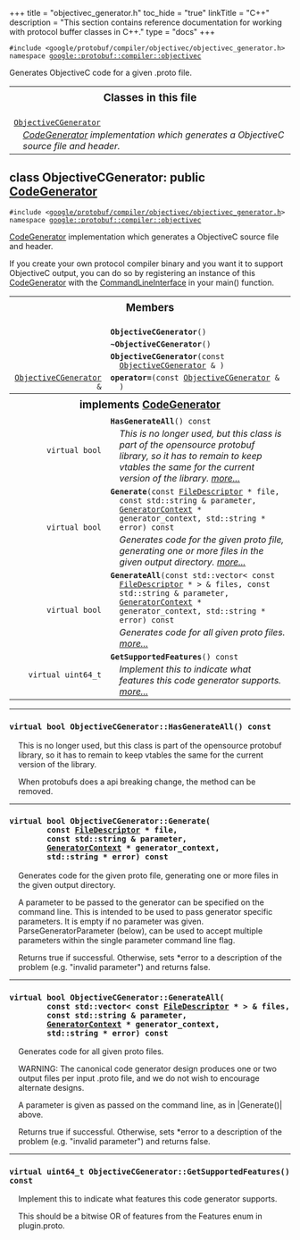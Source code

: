 +++
title = "objectivec_generator.h"
toc_hide = "true"
linkTitle = "C++"
description = "This section contains reference documentation for working with protocol buffer classes in C++."
type = "docs"
+++

<p><code>#include &lt;google/protobuf/compiler/objectivec/objectivec_generator.h&gt;<br>namespace <a href="#google.protobuf.compiler">google::protobuf::compiler::objectivec</a></code></p><p>Generates ObjectiveC code for a given .proto file. </p><table width="100%"><tr><th colspan="2"><h3 style="margin-top: 4px">Classes in this file</h3></th></tr><tr><td><div><code><a href="#ObjectiveCGenerator">ObjectiveCGenerator</a></code></div><div style="font-style: italic; margin-top: 4px; margin-left: 16px;"><a href='google.protobuf.compiler.code_generator#CodeGenerator'>CodeGenerator</a> implementation which generates a ObjectiveC source file and header. </div></td></tr></table><h2 id="ObjectiveCGenerator">class ObjectiveCGenerator: public <a href="google.protobuf.compiler.code_generator#CodeGenerator">CodeGenerator</a></h2><p><code>#include &lt;<a href="#">google/protobuf/compiler/objectivec/objectivec_generator.h</a>&gt;<br>namespace <a href="#google.protobuf.compiler">google::protobuf::compiler::objectivec</a></code></p><p><a href='google.protobuf.compiler.code_generator#CodeGenerator'>CodeGenerator</a> implementation which generates a ObjectiveC source file and header. </p><p>If you create your own protocol compiler binary and you want it to support ObjectiveC output, you can do so by registering an instance of this <a href='google.protobuf.compiler.code_generator#CodeGenerator'>CodeGenerator</a> with the <a href='google.protobuf.compiler.command_line_interface#CommandLineInterface'>CommandLineInterface</a> in your main() function. </p>

<table><tr><th colspan="2"><h3 style="margin-top: 4px">Members</h3></th></tr><tr><td style="border-right-width: 0px; text-align: right;"><code></code></td><td style="border-left-width: 0px"id="ObjectiveCGenerator.ObjectiveCGenerator"><div style="padding-left: 16px; text-indent: -16px"><code><b>ObjectiveCGenerator</b>()</code></div></td></tr><tr><td style="border-right-width: 0px; text-align: right;"><code></code></td><td style="border-left-width: 0px"id="ObjectiveCGenerator.~ObjectiveCGenerator"><div style="padding-left: 16px; text-indent: -16px"><code><b>~ObjectiveCGenerator</b>()</code></div></td></tr><tr><td style="border-right-width: 0px; text-align: right;"><code></code></td><td style="border-left-width: 0px"id="ObjectiveCGenerator.ObjectiveCGenerator"><div style="padding-left: 16px; text-indent: -16px"><code><b>ObjectiveCGenerator</b>(const <a href='#ObjectiveCGenerator'>ObjectiveCGenerator</a> &amp; )</code></div></td></tr><tr><td style="border-right-width: 0px; text-align: right;"><code><a href='#ObjectiveCGenerator'>ObjectiveCGenerator</a> &amp;</code></td><td style="border-left-width: 0px"id="ObjectiveCGenerator.operator="><div style="padding-left: 16px; text-indent: -16px"><code><b>operator=</b>(const <a href='#ObjectiveCGenerator'>ObjectiveCGenerator</a> &amp; )</code></div></td></tr><tr><th colspan="2"><h3 style="margin-top: 4px; margin-bottom: 4px;">implements <a href='google.protobuf.compiler.code_generator#CodeGenerator'>CodeGenerator</a></h3><div style="font-style: italic; font-weight: normal;"></div></th></tr><tr><td style="border-right-width: 0px; text-align: right;"><code>virtual bool</code></td><td style="border-left-width: 0px"id="ObjectiveCGenerator.HasGenerateAll"><div style="padding-left: 16px; text-indent: -16px"><code><b>HasGenerateAll</b>() const</code></div><div style="font-style: italic; margin-top: 4px; margin-left: 16px;">This is no longer used, but this class is part of the opensource protobuf library, so it has to remain to keep vtables the same for the current version of the library.  <a href="#ObjectiveCGenerator.HasGenerateAll.details">more...</a></div></td></tr><tr><td style="border-right-width: 0px; text-align: right;"><code>virtual bool</code></td><td style="border-left-width: 0px"id="ObjectiveCGenerator.Generate"><div style="padding-left: 16px; text-indent: -16px"><code><b>Generate</b>(const <a href='google.protobuf.descriptor#FileDescriptor'>FileDescriptor</a> * file, const std::string &amp; parameter, <a href='google.protobuf.compiler.code_generator#GeneratorContext'>GeneratorContext</a> * generator_context, std::string * error) const</code></div><div style="font-style: italic; margin-top: 4px; margin-left: 16px;">Generates code for the given proto file, generating one or more files in the given output directory.  <a href="#ObjectiveCGenerator.Generate.details">more...</a></div></td></tr><tr><td style="border-right-width: 0px; text-align: right;"><code>virtual bool</code></td><td style="border-left-width: 0px"id="ObjectiveCGenerator.GenerateAll"><div style="padding-left: 16px; text-indent: -16px"><code><b>GenerateAll</b>(const std::vector&lt; const <a href='google.protobuf.descriptor#FileDescriptor'>FileDescriptor</a> * &gt; &amp; files, const std::string &amp; parameter, <a href='google.protobuf.compiler.code_generator#GeneratorContext'>GeneratorContext</a> * generator_context, std::string * error) const</code></div><div style="font-style: italic; margin-top: 4px; margin-left: 16px;">Generates code for all given proto files.  <a href="#ObjectiveCGenerator.GenerateAll.details">more...</a></div></td></tr><tr><td style="border-right-width: 0px; text-align: right;"><code>virtual uint64_t</code></td><td style="border-left-width: 0px"id="ObjectiveCGenerator.GetSupportedFeatures"><div style="padding-left: 16px; text-indent: -16px"><code><b>GetSupportedFeatures</b>() const</code></div><div style="font-style: italic; margin-top: 4px; margin-left: 16px;">Implement this to indicate what features this code generator supports.  <a href="#ObjectiveCGenerator.GetSupportedFeatures.details">more...</a></div></td></tr></table> <hr><h3 id="ObjectiveCGenerator.HasGenerateAll.details"><code>virtual bool ObjectiveCGenerator::HasGenerateAll() const</code></h3><div style="margin-left: 16px"><p>This is no longer used, but this class is part of the opensource protobuf library, so it has to remain to keep vtables the same for the current version of the library. </p><p>When protobufs does a api breaking change, the method can be removed. </p>
</div> <hr><h3 id="ObjectiveCGenerator.Generate.details"><code>virtual bool ObjectiveCGenerator::Generate(<br>&nbsp;&nbsp;&nbsp;&nbsp;&nbsp;&nbsp;&nbsp;&nbsp;const <a href='google.protobuf.descriptor#FileDescriptor'>FileDescriptor</a> * file,<br>&nbsp;&nbsp;&nbsp;&nbsp;&nbsp;&nbsp;&nbsp;&nbsp;const std::string &amp; parameter,<br>&nbsp;&nbsp;&nbsp;&nbsp;&nbsp;&nbsp;&nbsp;&nbsp;<a href='google.protobuf.compiler.code_generator#GeneratorContext'>GeneratorContext</a> * generator_context,<br>&nbsp;&nbsp;&nbsp;&nbsp;&nbsp;&nbsp;&nbsp;&nbsp;std::string * error) const</code></h3><div style="margin-left: 16px"><p>Generates code for the given proto file, generating one or more files in the given output directory. </p><p>A parameter to be passed to the generator can be specified on the command line. This is intended to be used to pass generator specific parameters. It is empty if no parameter was given. ParseGeneratorParameter (below), can be used to accept multiple parameters within the single parameter command line flag.</p>
<p>Returns true if successful. Otherwise, sets *error to a description of the problem (e.g. "invalid parameter") and returns false. </p>
</div> <hr><h3 id="ObjectiveCGenerator.GenerateAll.details"><code>virtual bool ObjectiveCGenerator::GenerateAll(<br>&nbsp;&nbsp;&nbsp;&nbsp;&nbsp;&nbsp;&nbsp;&nbsp;const std::vector&lt; const <a href='google.protobuf.descriptor#FileDescriptor'>FileDescriptor</a> * &gt; &amp; files,<br>&nbsp;&nbsp;&nbsp;&nbsp;&nbsp;&nbsp;&nbsp;&nbsp;const std::string &amp; parameter,<br>&nbsp;&nbsp;&nbsp;&nbsp;&nbsp;&nbsp;&nbsp;&nbsp;<a href='google.protobuf.compiler.code_generator#GeneratorContext'>GeneratorContext</a> * generator_context,<br>&nbsp;&nbsp;&nbsp;&nbsp;&nbsp;&nbsp;&nbsp;&nbsp;std::string * error) const</code></h3><div style="margin-left: 16px"><p>Generates code for all given proto files. </p><p>WARNING: The canonical code generator design produces one or two output files per input .proto file, and we do not wish to encourage alternate designs.</p>
<p>A parameter is given as passed on the command line, as in |Generate()| above.</p>
<p>Returns true if successful. Otherwise, sets *error to a description of the problem (e.g. "invalid parameter") and returns false. </p>
</div> <hr><h3 id="ObjectiveCGenerator.GetSupportedFeatures.details"><code>virtual uint64_t ObjectiveCGenerator::GetSupportedFeatures() const</code></h3><div style="margin-left: 16px"><p>Implement this to indicate what features this code generator supports. </p><p>This should be a bitwise OR of features from the Features enum in plugin.proto. </p>
</div>
